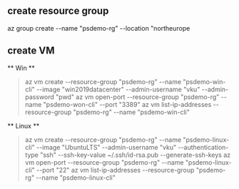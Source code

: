 ## create resource group
az group create --name "psdemo-rg" --location "northeurope

## create VM
** Win **
> az vm create --resource-group "psdemo-rg" --name "psdemo-win-cli" --image "win2019datacenter" --admin-username "vku" --admin-password "pwd"
> az vm open-port --resource-group "psdemo-rg" --name "psdemo-won-cli" --port "3389"
> az vm list-ip-addresses --resource-group "psdemo-rg" --name "psdemo-win-cli"

** Linux **
> az vm create --resource-group "psdemo-rg" --name "psdemo-linux-cli" --image "UbuntuLTS" --admin-username "vku" --authentication-type "ssh" --ssh-key-value ~/.ssh/id-rsa.pub --generate-ssh-keys
> az vm open-port --resource-group "psdemo-rg" --name "psdemo-linux-cli" --port "22"
> az vm list-ip-addresses --resource-group "psdemo-rg" --name "psdemo-linux-cli"
